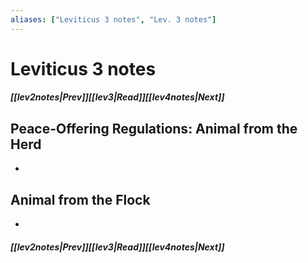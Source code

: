 ```yaml
---
aliases: ["Leviticus 3 notes", "Lev. 3 notes"]
---
```

# Leviticus 3 notes
##### <span class=arrow-left></span>[[lev2notes|Prev]]<span class=navigation-separator></span>[[lev3|Read]]<span class=navigation-separator></span>[[lev4notes|Next]]<span class=arrow-right></span>
## Peace-Offering Regulations: Animal from the Herd
- 
## Animal from the Flock
- 
##### <span class=arrow-left></span>[[lev2notes|Prev]]<span class=navigation-separator></span>[[lev3|Read]]<span class=navigation-separator></span>[[lev4notes|Next]]<span class=arrow-right></span>